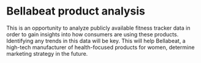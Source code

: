# Bellabeat product analysis 

This is an opportunity to analyze publicly available fitness tracker data in order to gain insights into how consumers are using these products. Identifying any trends in this data will be key. This will help Bellabeat, a high-tech manufacturer of health-focused products for women, determine marketing strategy in the future. 
